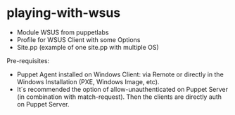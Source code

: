 # playing-with-wsus

- Module WSUS from puppetlabs
- Profile for WSUS Client with some Options
- Site.pp (example of one site.pp with multiple OS)


Pre-requisites:

 - Puppet Agent installed on Windows Client: via Remote or directly in the Windows Installation (PXE, Windows Image, etc).
 - It´s recommended the option of allow-unauthenticated on Puppet Server (in combination with match-request). Then the clients are directly auth on Puppet Server.
